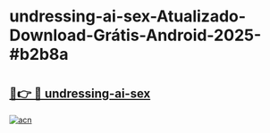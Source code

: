 # undressing-ai-sex-Atualizado-Download-Grátis-Android-2025-#b2b8a

# <h2><a href="https://ainizakaria.my?title=undressing-ai-sex&ref=24M">🔗👉 🔴 undressing-ai-sex</a></h2>

[![acn](https://github.com/user-attachments/assets/0f9c940e-d8b0-45ae-aac7-cd30a18b3e1c)](https://ainizakaria.my?title=undressing-ai-sex&ref=24M)

